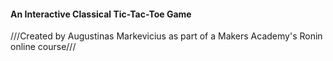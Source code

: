 #### An Interactive Classical Tic-Tac-Toe Game ####

///Created by Augustinas Markevicius as part of a Makers Academy's Ronin online course///
